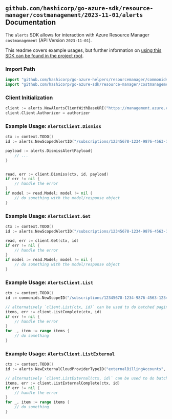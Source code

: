 
## `github.com/hashicorp/go-azure-sdk/resource-manager/costmanagement/2023-11-01/alerts` Documentation

The `alerts` SDK allows for interaction with Azure Resource Manager `costmanagement` (API Version `2023-11-01`).

This readme covers example usages, but further information on [using this SDK can be found in the project root](https://github.com/hashicorp/go-azure-sdk/tree/main/docs).

### Import Path

```go
import "github.com/hashicorp/go-azure-helpers/resourcemanager/commonids"
import "github.com/hashicorp/go-azure-sdk/resource-manager/costmanagement/2023-11-01/alerts"
```


### Client Initialization

```go
client := alerts.NewAlertsClientWithBaseURI("https://management.azure.com")
client.Client.Authorizer = authorizer
```


### Example Usage: `AlertsClient.Dismiss`

```go
ctx := context.TODO()
id := alerts.NewScopedAlertID("/subscriptions/12345678-1234-9876-4563-123456789012/resourceGroups/some-resource-group", "alertId")

payload := alerts.DismissAlertPayload{
	// ...
}


read, err := client.Dismiss(ctx, id, payload)
if err != nil {
	// handle the error
}
if model := read.Model; model != nil {
	// do something with the model/response object
}
```


### Example Usage: `AlertsClient.Get`

```go
ctx := context.TODO()
id := alerts.NewScopedAlertID("/subscriptions/12345678-1234-9876-4563-123456789012/resourceGroups/some-resource-group", "alertId")

read, err := client.Get(ctx, id)
if err != nil {
	// handle the error
}
if model := read.Model; model != nil {
	// do something with the model/response object
}
```


### Example Usage: `AlertsClient.List`

```go
ctx := context.TODO()
id := commonids.NewScopeID("/subscriptions/12345678-1234-9876-4563-123456789012/resourceGroups/some-resource-group")

// alternatively `client.List(ctx, id)` can be used to do batched pagination
items, err := client.ListComplete(ctx, id)
if err != nil {
	// handle the error
}
for _, item := range items {
	// do something
}
```


### Example Usage: `AlertsClient.ListExternal`

```go
ctx := context.TODO()
id := alerts.NewExternalCloudProviderTypeID("externalBillingAccounts", "externalCloudProviderId")

// alternatively `client.ListExternal(ctx, id)` can be used to do batched pagination
items, err := client.ListExternalComplete(ctx, id)
if err != nil {
	// handle the error
}
for _, item := range items {
	// do something
}
```
